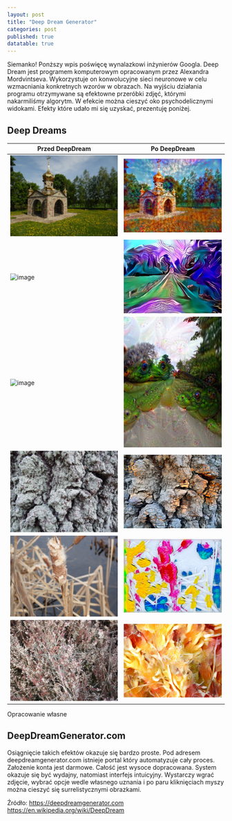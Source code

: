 ```yaml
---
layout: post
title: "Deep Dream Generator"
categories: post
published: true
datatable: true
---
```


Siemanko!
Ponższy wpis poświęcę  wynalazkowi inżynierów Googla. 
Deep Dream jest programem komputerowym opracowanym przez Alexandra Mordvintseva. Wykorzystuje on konwolucyjne sieci neuronowe w celu wzmacniania 
konkretnych wzorów w obrazach. Na wyjściu działania programu otrzymywane są efektowne przeróbki zdjęć, którymi nakarmiliśmy algorytm. 
W efekcie można cieszyć oko psychodelicznymi widokami. Efekty które udało mi się uzyskać, prezentuję poniżej.

<h2>Deep Dreams</h2>  

<div class="datatable-begin"></div>

| Przed DeepDream                | Po DeepDream                      | 
|--------------------------------|-----------------------------------|
| ![image](/assets/SAM_1943.JPG) | ![image](/assets/SAM_1943_DD.jpg) |
| ![image](/assets/SAM_1873.JPG) | ![image](/assets/SAM_1873_DD.jpg) |
| ![image](/assets/SAM_1871.JPG) | ![image](/assets/SAM_1871_DD.jpg) |
| ![image](/assets/SAM_2107.JPG) | ![image](/assets/SAM_2107_DD.jpg) |
| ![image](/assets/SAM_2116.JPG) | ![image](/assets/SAM_2116_DD.jpg) |
| ![image](/assets/SAM_2117.JPG) | ![image](/assets/SAM_2117_DD.jpg) |

<div class="datatable-end"></div>

Opracowanie własne

<h2>DeepDreamGenerator.com</h2>

Osiągnięcie takich efektów okazuje się bardzo proste. 
Pod adresem deepdreamgenerator.com istnieje portal który automatyzuje cały proces.
Założenie konta jest darmowe. Całość jest wysoce dopracowana. System okazuje się być wydajny, natomiast interfejs intuicyjny.
Wystarczy wgrać zdjęcie, wybrać opcje wedle własnego uznania i po paru kliknięciach myszy można cieszyć się surrelistycznymi obrazkami.

Źródło:
https://deepdreamgenerator.com
https://en.wikipedia.org/wiki/DeepDream
